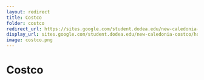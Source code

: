 ```yaml
---
layout: redirect
title: Costco
folder: costco
redirect_url: https://sites.google.com/student.dodea.edu/new-caledonia-costco/home
display_url: sites.google.com/student.dodea.edu/new-caledonia-costco/home
image: costco.png
---
```


# Costco